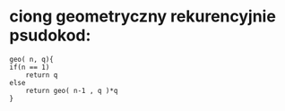 # ciong geometryczny rekurencyjnie psudokod:
```
geo( n, q){
if(n == 1) 
    return q
else 
    return geo( n-1 , q )*q 
}
```
